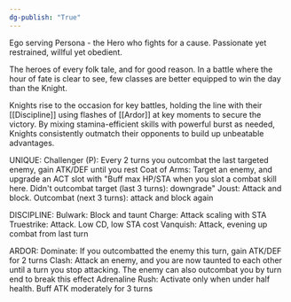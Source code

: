 ```yaml
---
dg-publish: "True"
---
```


Ego serving Persona - the Hero who fights for a cause. Passionate yet restrained, willful yet obedient.

The heroes of every folk tale, and for good reason. In a battle where the hour of fate is clear to see, few classes are better equipped to win the day than the Knight.

Knights rise to the occasion for key battles, holding the line with their [[Discipline]] using flashes of [[Ardor]] at key moments to secure the victory. By mixing stamina-efficient skills with powerful burst as needed, Knights consistently outmatch their opponents to build up unbeatable advantages.

UNIQUE:
Challenger (P): Every 2 turns you outcombat the last targeted enemy, gain ATK/DEF until you rest
Coat of Arms: Target an enemy, and upgrade an ACT slot with "Buff max HP/STA when you slot a combat skill here. Didn't outcombat target (last 3 turns): downgrade"
Joust: Attack and block. Outcombat (next 3 turns): attack and block again

DISCIPLINE:
Bulwark: Block and taunt
Charge: Attack scaling with STA
Truestrike: Attack. Low CD, low STA cost
Vanquish: Attack, evening up combat from last turn

ARDOR:
Dominate: If you outcombatted the enemy this turn, gain ATK/DEF for 2 turns
Clash: Attack an enemy, and you are now taunted to each other until a turn you stop attacking. The enemy can also outcombat you by turn end to break this effect
Adrenaline Rush: Activate only when under half health. Buff ATK moderately for 3 turns